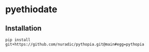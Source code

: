 # pyethiodate

## Installation

```
pip install git+https://github.com/nuradic/pythopia.git@main#egg=pythopia
```
